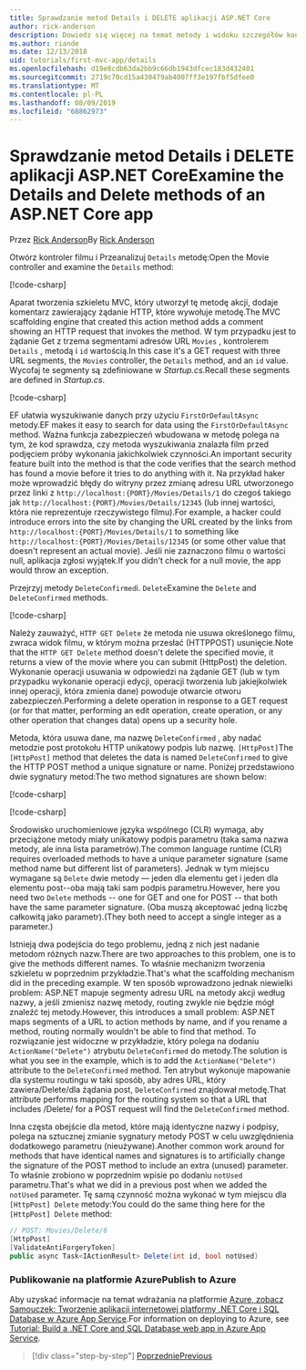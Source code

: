 ```yaml
---
title: Sprawdzanie metod Details i DELETE aplikacji ASP.NET Core
author: rick-anderson
description: Dowiedz się więcej na temat metody i widoku szczegółów kontrolera w podstawowej aplikacji ASP.NET Core MVC.
ms.author: riande
ms.date: 12/13/2018
uid: tutorials/first-mvc-app/details
ms.openlocfilehash: d19e8cdb63da2bb9c66db1943dfcec183d432401
ms.sourcegitcommit: 2719c70cd15a430479ab4007ff3e197fbf5dfee0
ms.translationtype: MT
ms.contentlocale: pl-PL
ms.lasthandoff: 08/09/2019
ms.locfileid: "68862973"
---
```

# <a name="examine-the-details-and-delete-methods-of-an-aspnet-core-app"></a><span data-ttu-id="9a5cc-103">Sprawdzanie metod Details i DELETE aplikacji ASP.NET Core</span><span class="sxs-lookup"><span data-stu-id="9a5cc-103">Examine the Details and Delete methods of an ASP.NET Core app</span></span>

<span data-ttu-id="9a5cc-104">Przez [Rick Anderson](https://twitter.com/RickAndMSFT)</span><span class="sxs-lookup"><span data-stu-id="9a5cc-104">By [Rick Anderson](https://twitter.com/RickAndMSFT)</span></span>

<span data-ttu-id="9a5cc-105">Otwórz kontroler filmu i Przeanalizuj `Details` metodę:</span><span class="sxs-lookup"><span data-stu-id="9a5cc-105">Open the Movie controller and examine the `Details` method:</span></span>

[!code-csharp[](start-mvc/sample/MvcMovie22/Controllers/MoviesController.cs?name=snippet_details)]

<span data-ttu-id="9a5cc-106">Aparat tworzenia szkieletu MVC, który utworzył tę metodę akcji, dodaje komentarz zawierający żądanie HTTP, które wywołuje metodę.</span><span class="sxs-lookup"><span data-stu-id="9a5cc-106">The MVC scaffolding engine that created this action method adds a comment showing an HTTP request that invokes the method.</span></span> <span data-ttu-id="9a5cc-107">W tym przypadku jest to żądanie Get z trzema segmentami adresów URL `Movies` , kontrolerem `Details` , metodą i `id` wartością.</span><span class="sxs-lookup"><span data-stu-id="9a5cc-107">In this case it's a GET request with three URL segments, the `Movies` controller, the `Details` method, and an `id` value.</span></span> <span data-ttu-id="9a5cc-108">Wycofaj te segmenty są zdefiniowane w *Startup.cs*.</span><span class="sxs-lookup"><span data-stu-id="9a5cc-108">Recall these segments are defined in *Startup.cs*.</span></span>

[!code-csharp[](start-mvc/sample/MvcMovie/Startup.cs?highlight=5&name=snippet_1)]

<span data-ttu-id="9a5cc-109">EF ułatwia wyszukiwanie danych przy użyciu `FirstOrDefaultAsync` metody.</span><span class="sxs-lookup"><span data-stu-id="9a5cc-109">EF makes it easy to search for data using the `FirstOrDefaultAsync` method.</span></span> <span data-ttu-id="9a5cc-110">Ważna funkcja zabezpieczeń wbudowana w metodę polega na tym, że kod sprawdza, czy metoda wyszukiwania znalazła film przed podjęciem próby wykonania jakichkolwiek czynności.</span><span class="sxs-lookup"><span data-stu-id="9a5cc-110">An important security feature built into the method is that the code verifies that the search method has found a movie before it tries to do anything with it.</span></span> <span data-ttu-id="9a5cc-111">Na przykład haker może wprowadzić błędy do witryny przez zmianę adresu URL utworzonego przez linki z `http://localhost:{PORT}/Movies/Details/1` do czegoś takiego jak `http://localhost:{PORT}/Movies/Details/12345` (lub innej wartości, która nie reprezentuje rzeczywistego filmu).</span><span class="sxs-lookup"><span data-stu-id="9a5cc-111">For example, a hacker could introduce errors into the site by changing the URL created by the links from `http://localhost:{PORT}/Movies/Details/1` to something like  `http://localhost:{PORT}/Movies/Details/12345` (or some other value that doesn't represent an actual movie).</span></span> <span data-ttu-id="9a5cc-112">Jeśli nie zaznaczono filmu o wartości null, aplikacja zgłosi wyjątek.</span><span class="sxs-lookup"><span data-stu-id="9a5cc-112">If you didn't check for a null movie, the app would throw an exception.</span></span>

<span data-ttu-id="9a5cc-113">Przejrzyj metody `DeleteConfirmed`i. `Delete`</span><span class="sxs-lookup"><span data-stu-id="9a5cc-113">Examine the `Delete` and `DeleteConfirmed` methods.</span></span>

[!code-csharp[](start-mvc/sample/MvcMovie22/Controllers/MoviesController.cs?name=snippet_delete)]

<span data-ttu-id="9a5cc-114">Należy zauważyć, `HTTP GET Delete` że metoda nie usuwa określonego filmu, zwraca widok filmu, w którym można przesłać (HTTPPOST) usunięcie.</span><span class="sxs-lookup"><span data-stu-id="9a5cc-114">Note that the `HTTP GET Delete` method doesn't delete the specified movie, it returns a view of the movie where you can submit (HttpPost) the deletion.</span></span> <span data-ttu-id="9a5cc-115">Wykonanie operacji usuwania w odpowiedzi na żądanie GET (lub w tym przypadku wykonanie operacji edycji, operacji tworzenia lub jakiejkolwiek innej operacji, która zmienia dane) powoduje otwarcie otworu zabezpieczeń.</span><span class="sxs-lookup"><span data-stu-id="9a5cc-115">Performing a delete operation in response to a GET request (or for that matter, performing an edit operation, create operation, or any other operation that changes data) opens up a security hole.</span></span>

<span data-ttu-id="9a5cc-116">Metoda, która usuwa dane, ma nazwę `DeleteConfirmed` , aby nadać metodzie post protokołu HTTP unikatowy podpis lub nazwę. `[HttpPost]`</span><span class="sxs-lookup"><span data-stu-id="9a5cc-116">The `[HttpPost]` method that deletes the data is named `DeleteConfirmed` to give the HTTP POST method a unique signature or name.</span></span> <span data-ttu-id="9a5cc-117">Poniżej przedstawiono dwie sygnatury metod:</span><span class="sxs-lookup"><span data-stu-id="9a5cc-117">The two method signatures are shown below:</span></span>

[!code-csharp[](start-mvc/sample/MvcMovie/Controllers/MoviesController.cs?name=snippet_delete2)]

[!code-csharp[](start-mvc/sample/MvcMovie/Controllers/MoviesController.cs?name=snippet_delete3)]

<span data-ttu-id="9a5cc-118">Środowisko uruchomieniowe języka wspólnego (CLR) wymaga, aby przeciążone metody miały unikatowy podpis parametru (taka sama nazwa metody, ale inna lista parametrów).</span><span class="sxs-lookup"><span data-stu-id="9a5cc-118">The common language runtime (CLR) requires overloaded methods to have a unique parameter signature (same method name but different list of parameters).</span></span> <span data-ttu-id="9a5cc-119">Jednak w tym miejscu wymagane są `Delete` dwie metody — jeden dla elementu get i jeden dla elementu post--oba mają taki sam podpis parametru.</span><span class="sxs-lookup"><span data-stu-id="9a5cc-119">However, here you need two `Delete` methods -- one for GET and one for POST -- that both have the same parameter signature.</span></span> <span data-ttu-id="9a5cc-120">(Oba muszą akceptować jedną liczbę całkowitą jako parametr).</span><span class="sxs-lookup"><span data-stu-id="9a5cc-120">(They both need to accept a single integer as a parameter.)</span></span>

<span data-ttu-id="9a5cc-121">Istnieją dwa podejścia do tego problemu, jedną z nich jest nadanie metodom różnych nazw.</span><span class="sxs-lookup"><span data-stu-id="9a5cc-121">There are two approaches to this problem, one is to give the methods different names.</span></span> <span data-ttu-id="9a5cc-122">To właśnie mechanizm tworzenia szkieletu w poprzednim przykładzie.</span><span class="sxs-lookup"><span data-stu-id="9a5cc-122">That's what the scaffolding mechanism did in the preceding example.</span></span> <span data-ttu-id="9a5cc-123">W ten sposób wprowadzono jednak niewielki problem: ASP.NET mapuje segmenty adresu URL na metody akcji według nazwy, a jeśli zmienisz nazwę metody, routing zwykle nie będzie mógł znaleźć tej metody.</span><span class="sxs-lookup"><span data-stu-id="9a5cc-123">However, this introduces a small problem: ASP.NET maps segments of a URL to action methods by name, and if you rename a method, routing normally wouldn't be able to find that method.</span></span> <span data-ttu-id="9a5cc-124">To rozwiązanie jest widoczne w przykładzie, który polega na dodaniu `ActionName("Delete")` atrybutu `DeleteConfirmed` do metody.</span><span class="sxs-lookup"><span data-stu-id="9a5cc-124">The solution is what you see in the example, which is to add the `ActionName("Delete")` attribute to the `DeleteConfirmed` method.</span></span> <span data-ttu-id="9a5cc-125">Ten atrybut wykonuje mapowanie dla systemu routingu w taki sposób, aby adres URL, który zawiera/Delete/dla żądania post, `DeleteConfirmed` znajdował metodę.</span><span class="sxs-lookup"><span data-stu-id="9a5cc-125">That attribute performs mapping for the routing system so that a URL that includes /Delete/ for a POST request will find the `DeleteConfirmed` method.</span></span>

<span data-ttu-id="9a5cc-126">Inna częsta obejście dla metod, które mają identyczne nazwy i podpisy, polega na sztucznej zmianie sygnatury metody POST w celu uwzględnienia dodatkowego parametru (nieużywane).</span><span class="sxs-lookup"><span data-stu-id="9a5cc-126">Another common work around for methods that have identical names and signatures is to artificially change the signature of the POST method to include an extra (unused) parameter.</span></span> <span data-ttu-id="9a5cc-127">To właśnie zrobiono w poprzednim wpisie po dodaniu `notUsed` parametru.</span><span class="sxs-lookup"><span data-stu-id="9a5cc-127">That's what we did in a previous post when we added the `notUsed` parameter.</span></span> <span data-ttu-id="9a5cc-128">Tę samą czynność można wykonać w tym miejscu dla `[HttpPost] Delete` metody:</span><span class="sxs-lookup"><span data-stu-id="9a5cc-128">You could do the same thing here for the `[HttpPost] Delete` method:</span></span>

```csharp
// POST: Movies/Delete/6
[HttpPost]
[ValidateAntiForgeryToken]
public async Task<IActionResult> Delete(int id, bool notUsed)
```

### <a name="publish-to-azure"></a><span data-ttu-id="9a5cc-129">Publikowanie na platformie Azure</span><span class="sxs-lookup"><span data-stu-id="9a5cc-129">Publish to Azure</span></span>

<span data-ttu-id="9a5cc-130">Aby uzyskać informacje na temat wdrażania na platformie [Azure, zobacz Samouczek: Tworzenie aplikacji internetowej platformy .NET Core i SQL Database w Azure App Service](/azure/app-service/app-service-web-tutorial-dotnetcore-sqldb).</span><span class="sxs-lookup"><span data-stu-id="9a5cc-130">For information on deploying to Azure, see [Tutorial: Build a .NET Core and SQL Database web app in Azure App Service](/azure/app-service/app-service-web-tutorial-dotnetcore-sqldb).</span></span>

> [!div class="step-by-step"]
> [<span data-ttu-id="9a5cc-131">Poprzednie</span><span class="sxs-lookup"><span data-stu-id="9a5cc-131">Previous</span></span>](validation.md)

